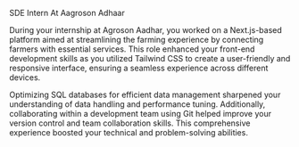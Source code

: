 SDE Intern At Aagroson Adhaar

During your internship at Agroson Aadhar, you worked on a Next.js-based platform aimed at streamlining the farming experience by connecting farmers with essential services. This role enhanced your front-end development skills as you utilized Tailwind CSS to create a user-friendly and responsive interface, ensuring a seamless experience across different devices.

Optimizing SQL databases for efficient data management sharpened your understanding of data handling and performance tuning. Additionally, collaborating within a development team using Git helped improve your version control and team collaboration skills. This comprehensive experience boosted your technical and problem-solving abilities.
